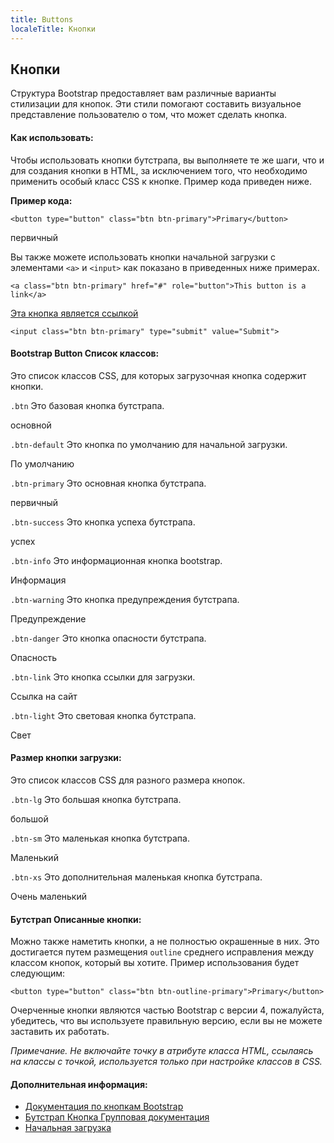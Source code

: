 ```yaml
---
title: Buttons
localeTitle: Кнопки
---
```

## Кнопки

Структура Bootstrap предоставляет вам различные варианты стилизации для кнопок. Эти стили помогают составить визуальное представление пользователю о том, что может сделать кнопка.

#### Как использовать:

Чтобы использовать кнопки бутстрапа, вы выполняете те же шаги, что и для создания кнопки в HTML, за исключением того, что необходимо применить особый класс CSS к кнопке. Пример кода приведен ниже.

**Пример кода:**

`<button type="button" class="btn btn-primary">Primary</button>`

первичный

Вы также можете использовать кнопки начальной загрузки с элементами `<a>` и `<input>` как показано в приведенных ниже примерах.

`<a class="btn btn-primary" href="#" role="button">This button is a link</a>`

[Эта кнопка является ссылкой](#)

`<input class="btn btn-primary" type="submit" value="Submit">`

#### Bootstrap Button Список классов:

Это список классов CSS, для которых загрузочная кнопка содержит кнопки.

`.btn` Это базовая кнопка бутстрапа.

основной

`.btn-default` Это кнопка по умолчанию для начальной загрузки.

По умолчанию

`.btn-primary` Это основная кнопка бутстрапа.

первичный

`.btn-success` Это кнопка успеха бутстрапа.

успех

`.btn-info` Это информационная кнопка bootstrap.

Информация

`.btn-warning` Это кнопка предупреждения бутстрапа.

Предупреждение

`.btn-danger` Это кнопка опасности бутстрапа.

Опасность

`.btn-link` Это кнопка ссылки для загрузки.

Ссылка на сайт

`.btn-light` Это световая кнопка бутстрапа.

Свет

#### Размер кнопки загрузки:

Это список классов CSS для разного размера кнопок.

`.btn-lg` Это большая кнопка бутстрапа.

большой

`.btn-sm` Это маленькая кнопка бутстрапа.

Маленький

`.btn-xs` Это дополнительная маленькая кнопка бутстрапа.

Очень маленький

#### Бутстрап Описанные кнопки:

Можно также наметить кнопки, а не полностью окрашенные в них. Это достигается путем размещения `outline` среднего исправления между классом кнопок, который вы хотите. Пример использования будет следующим:

`<button type="button" class="btn btn-outline-primary">Primary</button>`

Очерченные кнопки являются частью Bootstrap с версии 4, пожалуйста, убедитесь, что вы используете правильную версию, если вы не можете заставить их работать.

_Примечание. Не включайте точку в атрибуте класса HTML, ссылаясь на классы с точкой, используется только при настройке классов в CSS._

#### Дополнительная информация:

*   [Документация по кнопкам Bootstrap](https://getbootstrap.com/docs/4.0/components/buttons/)
*   [Бутстрап Кнопка Групповая документация](http://getbootstrap.com/docs/4.0/components/button-group/)
*   [Начальная загрузка](/articles/bootstrap/bootstrap-get-started)

